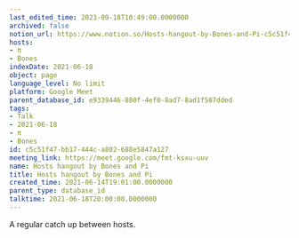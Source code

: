 ```yaml
---
last_edited_time: 2023-09-18T10:49:00.0000000
archived: false
notion_url: https://www.notion.so/Hosts-hangout-by-Bones-and-Pi-c5c51f47bb17444ca802688e5847a127
hosts:
- π
- Bones
indexDate: 2021-06-18
object: page
language_level: No limit
platform: Google Meet
parent_database_id: e9339446-880f-4ef0-8ad7-8ad1f507dded
tags:
- Talk
- 2021-06-18
- π
- Bones
id: c5c51f47-bb17-444c-a802-688e5847a127
meeting_link: https://meet.google.com/fmt-ksxu-uuv
name: Hosts hangout by Bones and Pi
title: Hosts hangout by Bones and Pi
created_time: 2021-06-14T19:01:00.0000000
parent_type: database_id
talktime: 2021-06-18T20:00:00.0000000
---
```


A regular catch up between hosts.


